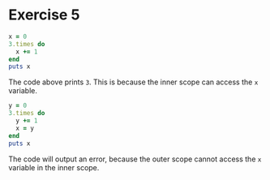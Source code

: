 # Exercise 5

```ruby
x = 0
3.times do
  x += 1
end
puts x
```

The code above prints `3`.
This is because the inner scope can access the `x` variable.

```ruby
y = 0
3.times do
  y += 1
  x = y
end
puts x
```

The code will output an error, because the outer scope cannot access the `x` variable in the inner scope.
